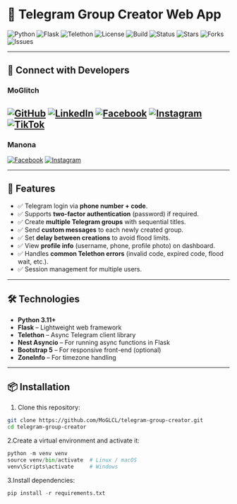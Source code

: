 # 📝 Telegram Group Creator Web App

![Python](https://img.shields.io/badge/Python-3.11-blue)
![Flask](https://img.shields.io/badge/Flask-2.3-green)
![Telethon](https://img.shields.io/badge/Telethon-1.27-purple)
![License](https://img.shields.io/badge/License-CC%20BY--NC%204.0-lightgrey)
![Build](https://img.shields.io/badge/Build-Passing-brightgreen)
![Status](https://img.shields.io/badge/Status-Active-blueviolet)
![Stars](https://img.shields.io/github/stars/MoGLCL/TeleGrouper)
![Forks](https://img.shields.io/github/forks/MoGLCL/TeleGrouper)
![Issues](https://img.shields.io/github/issues/MoGLCL/TeleGrouper)

---

## 🔗 Connect with Developers

### MoGlitch
[![GitHub](https://img.shields.io/badge/GitHub-MoGLCL-black?style=flat-square&logo=github&logoColor=white)](https://github.com/MoGLCL)
[![LinkedIn](https://img.shields.io/badge/LinkedIn-Mohamed%20Wael-blue?style=flat-square&logo=linkedin&logoColor=white)](https://www.linkedin.com/in/mohamed-wael-elghanm-62b267363/)
[![Facebook](https://img.shields.io/badge/Facebook-MarcoElghnam-1877F2?style=flat-square&logo=facebook&logoColor=white)](https://www.facebook.com/marcoelghnam)
[![Instagram](https://img.shields.io/badge/Instagram-Marco_eg2004-E4405F?style=flat-square&logo=instagram&logoColor=white)](https://www.instagram.com/marco_eg2004/)
[![TikTok](https://img.shields.io/badge/TikTok-MoGlitch-000000?style=flat-square&logo=tiktok&logoColor=white)](https://www.tiktok.com/@moglitch)
---
### Manona
[![Facebook](https://img.shields.io/badge/Facebook-Menna%20Hassan-1877F2?style=flat-square&logo=facebook&logoColor=white)](https://www.facebook.com/menna.hassan.56814)
[![Instagram](https://img.shields.io/badge/Instagram-Eng_Menna_Hassan-E4405F?style=flat-square&logo=instagram&logoColor=white)](https://www.instagram.com/eng_menna_hassan)

---

## 🚀 Features

- ✅ Telegram login via **phone number + code**.
- ✅ Supports **two-factor authentication** (password) if required.
- ✅ Create **multiple Telegram groups** with sequential titles.
- ✅ Send **custom messages** to each newly created group.
- ✅ Set **delay between creations** to avoid flood limits.
- ✅ View **profile info** (username, phone, profile photo) on dashboard.
- ✅ Handles **common Telethon errors** (invalid code, expired code, flood wait, etc.).
- ✅ Session management for multiple users.

---

## 🛠️ Technologies

- **Python 3.11+**
- **Flask** – Lightweight web framework
- **Telethon** – Async Telegram client library
- **Nest Asyncio** – For running async functions in Flask
- **Bootstrap 5** – For responsive front-end (optional)
- **ZoneInfo** – For timezone handling

---

## 📦 Installation

1. Clone this repository:

```bash
git clone https://github.com/MoGLCL/telegram-group-creator.git
cd telegram-group-creator
```
2.Create a virtual environment and activate it:
```py
python -m venv venv
source venv/bin/activate  # Linux / macOS
venv\Scripts\activate     # Windows
```
3.Install dependencies:
```py
pip install -r requirements.txt
```



